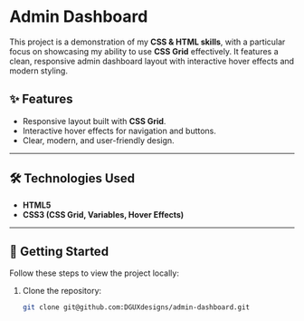 # Admin Dashboard 

This project is a demonstration of my **CSS & HTML skills**, with a particular focus on showcasing my ability to use **CSS Grid** effectively. It features a clean, responsive admin dashboard layout with interactive hover effects and modern styling.

## ✨ Features  

- Responsive layout built with **CSS Grid**.  
- Interactive hover effects for navigation and buttons.  
- Clear, modern, and user-friendly design.  

---

## 🛠️ Technologies Used  

- **HTML5**  
- **CSS3 (CSS Grid, Variables, Hover Effects)**  

---

## 🚀 Getting Started  

Follow these steps to view the project locally:

1. Clone the repository:
   ```bash
   git clone git@github.com:DGUXdesigns/admin-dashboard.git